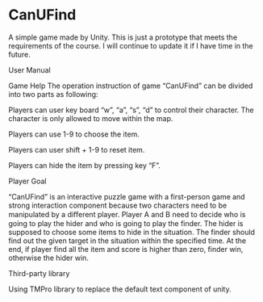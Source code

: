 # CanUFind
A simple game made by Unity. This is just a prototype that meets the requirements of the course. I will continue to update it if I have time in the future.

User Manual

Game Help
The operation instruction of game “CanUFind” can be divided into two parts as following:

Players can user key board “w”, “a”, “s”, “d” to control their character. The character is only allowed to move within the map.

Players can use 1-9 to choose the item.

Players can user shift + 1-9 to reset item.

Players can hide the item by pressing key “F”.



Player Goal

“CanUFind” is an interactive puzzle game with a first-person game and strong interaction component because two characters need to be manipulated by a diﬀerent player. Player A and B need to decide who is going to play the hider and who is going to play the finder. The hider is supposed to choose some items to hide in the situation. The finder should find out the given target in the situation within the specified time. At the end, if player find all the item and score is higher than zero, finder win, otherwise the hider win.

Third-party library

Using TMPro library to replace the default text component of unity.
